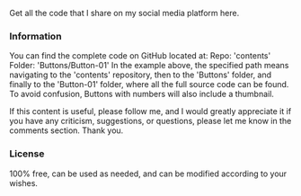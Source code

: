 Get all the code that I share on my social media platform here.

### Information
You can find the complete code on GitHub located at:
Repo: 'contents'
Folder: 'Buttons/Button-01'
In the example above, the specified path means navigating to the 'contents' repository, then to the 'Buttons' folder, and finally to the 'Button-01' folder, where all the full source code can be found. To avoid confusion, Buttons with numbers will also include a thumbnail.

If this content is useful, please follow me, and I would greatly appreciate it if you have any criticism, suggestions, or questions, please let me know in the comments section. Thank you.

### License
100% free, can be used as needed, and can be modified according to your wishes.
